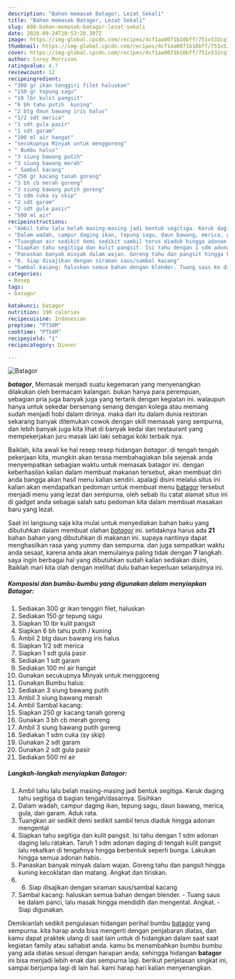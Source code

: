 ```yaml
---
description: "Bahan memasak Batagor, Lezat Sekali"
title: "Bahan memasak Batagor, Lezat Sekali"
slug: 888-bahan-memasak-batagor-lezat-sekali
date: 2020-09-24T18:53:20.307Z
image: https://img-global.cpcdn.com/recipes/4cf1aa0071b10bff/751x532cq70/batagor-foto-resep-utama.jpg
thumbnail: https://img-global.cpcdn.com/recipes/4cf1aa0071b10bff/751x532cq70/batagor-foto-resep-utama.jpg
cover: https://img-global.cpcdn.com/recipes/4cf1aa0071b10bff/751x532cq70/batagor-foto-resep-utama.jpg
author: Corey Morrison
ratingvalue: 4.7
reviewcount: 12
recipeingredient:
- "300 gr ikan tenggiri filet haluskan"
- "150 gr tepung sagu"
- "10 lbr kulit pangsit"
- "6 bh tahu putih  kuning"
- "2 btg daun bawang iris halus"
- "1/2 sdt merica"
- "1 sdt gula pasir"
- "1 sdt garam"
- "100 ml air hangat"
- "secukupnya Minyak untuk menggoreng"
- " Bumbu halus"
- "3 siung bawang putih"
- "3 siung bawang merah"
- " Sambal kacang"
- "250 gr kacang tanah goreng"
- "3 bh cb merah goreng"
- "3 siung bawang putih goreng"
- "1 sdm cuka sy skip"
- "2 sdt garam"
- "2 sdt gula pasir"
- "500 ml air"
recipeinstructions:
- "Ambil tahu lalu belah masing-masing jadi bentuk segitiga. Keruk daging tahu segitiga di bagian tengah/dasarnya. Sisihkan"
- "Dalam wadah, campur daging ikan, tepung sagu, daun bawang, merica, gula, dan garam. Aduk rata."
- "Tuangkan air sedikit demi sedikit sambil terus diaduk hingga adonan mengental"
- "Siapkan tahu segitiga dan kulit pangsit. Isi tahu dengan 1 sdm adonan daging lalu ratakan. Taruh 1 sdm adonan daging di tengah kulit pangsit lalu rekatkan di tengahnya hingga berbentuk seperti bunga. Lakukan hingga semua adonan habis."
- "Panaskan banyak minyak dalam wajan. Goreng tahu dan pangsit hingga kuning kecoklatan dan matang. Angkat dan tiriskan."
- "6. Siap disajikan dengan siraman saus/sambal kacang"
- "Sambal kacang: haluskan semua bahan dengan blender. Tuang saus ke dalam panci, lalu masak hingga mendidih dan mengental. Angkat. Siap digunakan."
categories:
- Resep
tags:
- batagor

katakunci: batagor 
nutrition: 190 calories
recipecuisine: Indonesian
preptime: "PT38M"
cooktime: "PT54M"
recipeyield: "1"
recipecategory: Dinner

---
```



![Batagor](https://img-global.cpcdn.com/recipes/4cf1aa0071b10bff/751x532cq70/batagor-foto-resep-utama.jpg)

<b><i>batagor</i></b>, Memasak menjadi suatu kegemaran yang menyenangkan dilakukan oleh bermacam kalangan. bukan hanya para perempuan, sebagian pria juga banyak juga yang tertarik dengan kegiatan ini. walaupun hanya untuk sekedar bersenang senang dengan kolega atau memang sudah menjadi hobi dalam dirinya. maka dari itu dalam dunia restoran sekarang banyak ditemukan cowok dengan skill memasak yang sempurna, dan lebih banyak juga kita lihat di banyak kedai dan restaurant yang mempekerjakan juru masak laki laki sebagai koki terbaik nya.



Baiklah, kita awali ke hal resep resep hidangan <i>batagor</i>. di tengah tengah pekerjaan kita, mungkin akan terasa membahagiakan bila sejenak anda menyempatkan sebagian waktu untuk memasak batagor ini. dengan keberhasilan kalian dalam membuat makanan tersebut, akan membuat diri anda bangga akan hasil menu kalian sendiri. apalagi disini melalui situs ini kalian akan mendapatkan pedoman untuk membuat menu <u>batagor</u> tersebut menjadi menu yang lezat dan sempurna, oleh sebab itu catat alamat situs ini di gadget anda sebagai salah satu pedoman kita dalam membuat masakan baru yang lezat.


Saat ini langsung saja kita mulai untuk menyediakan bahan baku yang dibutuhkan dalam membuat olahan <u><i>batagor</i></u> ini. setidaknya harus ada <b>21</b> bahan bahan yang dibutuhkan di makanan ini. supaya nantinya dapat menghasilkan rasa yang yummy dan sempurna. dan juga sempatkan waktu anda sesaat, karena anda akan memulainya paling tidak dengan <b>7</b> langkah. saya ingin berbagai hal yang dibutuhkan sudah kalian sediakan disini, Baiklah mari kita olah dengan melihat dulu bahan keperluan selanjutnya ini.

<!--inarticleads1-->

##### Komposisi dan bumbu-bumbu yang digunakan dalam menyiapkan Batagor:

1. Sediakan 300 gr ikan tenggiri filet, haluskan
1. Sediakan 150 gr tepung sagu
1. Siapkan 10 lbr kulit pangsit
1. Siapkan 6 bh tahu putih / kuning
1. Ambil 2 btg daun bawang iris halus
1. Siapkan 1/2 sdt merica
1. Siapkan 1 sdt gula pasir
1. Sediakan 1 sdt garam
1. Sediakan 100 ml air hangat
1. Gunakan secukupnya Minyak untuk menggoreng
1. Gunakan  Bumbu halus:
1. Sediakan 3 siung bawang putih
1. Ambil 3 siung bawang merah
1. Ambil  Sambal kacang:
1. Siapkan 250 gr kacang tanah goreng
1. Gunakan 3 bh cb merah goreng
1. Ambil 3 siung bawang putih goreng
1. Sediakan 1 sdm cuka (sy skip)
1. Gunakan 2 sdt garam
1. Gunakan 2 sdt gula pasir
1. Sediakan 500 ml air




<!--inarticleads2-->

##### Langkah-langkah menyiapkan Batagor:

1. Ambil tahu lalu belah masing-masing jadi bentuk segitiga. Keruk daging tahu segitiga di bagian tengah/dasarnya. Sisihkan
1. Dalam wadah, campur daging ikan, tepung sagu, daun bawang, merica, gula, dan garam. Aduk rata.
1. Tuangkan air sedikit demi sedikit sambil terus diaduk hingga adonan mengental
1. Siapkan tahu segitiga dan kulit pangsit. Isi tahu dengan 1 sdm adonan daging lalu ratakan. Taruh 1 sdm adonan daging di tengah kulit pangsit lalu rekatkan di tengahnya hingga berbentuk seperti bunga. Lakukan hingga semua adonan habis.
1. Panaskan banyak minyak dalam wajan. Goreng tahu dan pangsit hingga kuning kecoklatan dan matang. Angkat dan tiriskan.
1. 6. Siap disajikan dengan siraman saus/sambal kacang
1. Sambal kacang: haluskan semua bahan dengan blender. - Tuang saus ke dalam panci, lalu masak hingga mendidih dan mengental. Angkat. - Siap digunakan.




Demikianlah sedikit pengulasan hidangan perihal bumbu <u>batagor</u> yang sempurna. kita harap anda bisa mengerti dengan penjabaran diatas, dan kamu dapat praktek ulang di saat lain untuk di hidangkan dalam saat saat kegiatan family atau sahabat anda. kamu bs menambahkan bumbu bumbu yang ada diatas sesuai dengan harapan anda, sehingga hidangan <b>batagor</b> ini bisa menjadi lebih enak dan sempurna lagi. berikut penjelasan singkat ini, sampai berjumpa lagi di lain hal. kami harap hari kalian menyenangkan.
